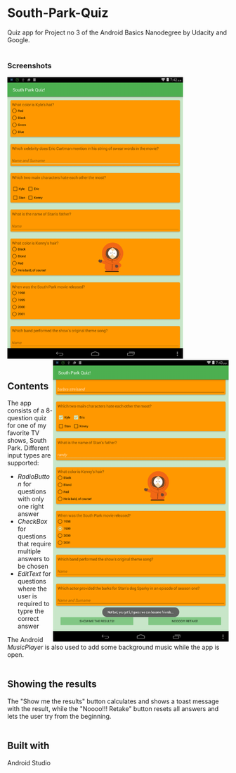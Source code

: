# South-Park-Quiz #
Quiz app for Project no 3 of the Android Basics Nanodegree by Udacity and Google. 
<br></br>

### Screenshots
<img src="SouthParkQuiz-2017-04-12.png" width="400">  <img src="SouthParkQuiz-2017-04-12-no2.png" width="400" align="right">
<br></br>

## Contents ##
The app consists of a 8- question quiz for one of my favorite  TV shows, South Park.
Different input types are supported:
- *RadioButton* for questions with only one right answer
- *CheckBox* for questions that require multiple answers to be chosen
- *EditText* for questions where the user is required to typre the correct answer

The Android *MusicPlayer* is also used to add some background music while the app is open.
<br> </br>

## Showing the results ##
The "Show me the results" button calculates and shows a toast message with the result, 
while the "Noooo!!! Retake" button resets all answers and lets the user try from the beginning.
<br></br>

## Built with ##
Android Studio
